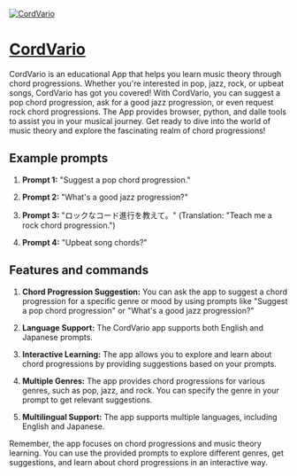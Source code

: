 [![CordVario](https://files.oaiusercontent.com/file-vqt6nbrud5V9jGaiMzzhvibg?se=2123-10-16T11%3A28%3A50Z&sp=r&sv=2021-08-06&sr=b&rscc=max-age%3D31536000%2C%20immutable&rscd=attachment%3B%20filename%3De9b4c93a-cb3d-488b-8fb5-a4923649b1c3.png&sig=1d%2BJI9hSeV1q%2BNkv/m5270eRdtol6RYLcxN%2B1WUjznc%3D)](https://chat.openai.com/g/g-GoEP6D9Qf-cordvario)

# [CordVario](https://chat.openai.com/g/g-GoEP6D9Qf-cordvario)

CordVario is an educational App that helps you learn music theory through chord progressions. Whether you're interested in pop, jazz, rock, or upbeat songs, CordVario has got you covered! With CordVario, you can suggest a pop chord progression, ask for a good jazz progression, or even request rock chord progressions. The App provides browser, python, and dalle tools to assist you in your musical journey. Get ready to dive into the world of music theory and explore the fascinating realm of chord progressions!

## Example prompts

1. **Prompt 1:** "Suggest a pop chord progression."

2. **Prompt 2:** "What's a good jazz progression?"

3. **Prompt 3:** "ロックなコード進行を教えて。" (Translation: "Teach me a rock chord progression.")

4. **Prompt 4:** "Upbeat song chords?"

## Features and commands

1. **Chord Progression Suggestion:** You can ask the app to suggest a chord progression for a specific genre or mood by using prompts like "Suggest a pop chord progression" or "What's a good jazz progression?"

2. **Language Support:** The CordVario app supports both English and Japanese prompts.

3. **Interactive Learning:** The app allows you to explore and learn about chord progressions by providing suggestions based on your prompts.

4. **Multiple Genres:** The app provides chord progressions for various genres, such as pop, jazz, and rock. You can specify the genre in your prompt to get relevant suggestions.

5. **Multilingual Support:** The app supports multiple languages, including English and Japanese.

Remember, the app focuses on chord progressions and music theory learning. You can use the provided prompts to explore different genres, get suggestions, and learn about chord progressions in an interactive way.